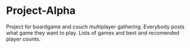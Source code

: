 # Project-Alpha
Project for boardgame and couch multiplayer gathering. Everybody posts what game they want to play. Lists of games and best and recomended player counts.

